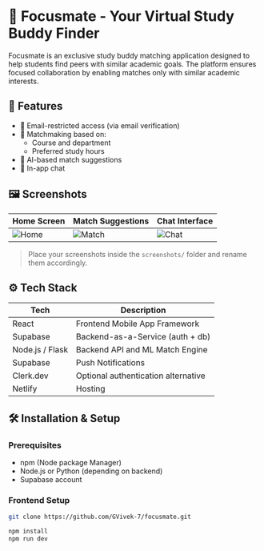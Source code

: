 # 🎯 Focusmate - Your Virtual Study Buddy Finder

Focusmate is an exclusive study buddy matching application designed to help students find peers with similar academic goals. The platform ensures focused collaboration by enabling matches only with similar academic interests.

## 🚀 Features

- 🔐 Email-restricted access (via  email verification)
- 🤝 Matchmaking based on:
  - Course and department
  - Preferred study hours
- 🧠 AI-based match suggestions
- 💬 In-app chat

## 🖼️ Screenshots

| Home Screen | Match Suggestions | Chat Interface |
|-------------|-------------------|----------------|
| ![Home](screenshots/home.png) | ![Match](screenshots/match.png) | ![Chat](screenshots/chat.png) |

> Place your screenshots inside the `screenshots/` folder and rename them accordingly.

## ⚙️ Tech Stack

| Tech          | Description                         |
|---------------|-------------------------------------|
| React       | Frontend Mobile App Framework       |
| Supabase      | Backend-as-a-Service (auth + db)    |
| Node.js / Flask | Backend API and ML Match Engine     |
| Supabase      | Push Notifications          |
| Clerk.dev     | Optional authentication alternative |
| Netlify       | Hosting     |

## 🛠️ Installation & Setup

### Prerequisites

- npm (Node package Manager)
- Node.js or Python (depending on backend)
- Supabase account

### Frontend Setup

```bash
git clone https://github.com/GVivek-7/focusmate.git

npm install
npm run dev



